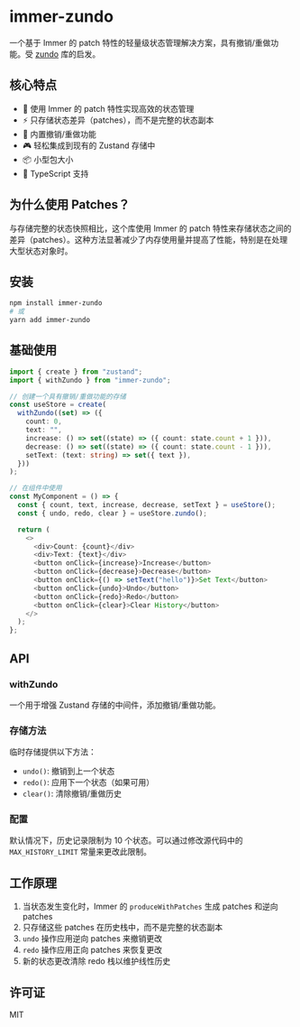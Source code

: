 # immer-zundo

一个基于 Immer 的 patch 特性的轻量级状态管理解决方案，具有撤销/重做功能。受 [zundo](https://github.com/charkour/zundo) 库的启发。

## 核心特点

- 🎯 使用 Immer 的 patch 特性实现高效的状态管理
- ⚡ 只存储状态差异（patches），而不是完整的状态副本
- 🔄 内置撤销/重做功能
- 🎮 轻松集成到现有的 Zustand 存储中
- 📦 小型包大小
- 💪 TypeScript 支持

## 为什么使用 Patches？

与存储完整的状态快照相比，这个库使用 Immer 的 patch 特性来存储状态之间的差异（patches）。这种方法显著减少了内存使用量并提高了性能，特别是在处理大型状态对象时。

## 安装

```bash
npm install immer-zundo
# 或
yarn add immer-zundo
```

## 基础使用

```typescript
import { create } from "zustand";
import { withZundo } from "immer-zundo";

// 创建一个具有撤销/重做功能的存储
const useStore = create(
  withZundo((set) => ({
    count: 0,
    text: "",
    increase: () => set((state) => ({ count: state.count + 1 })),
    decrease: () => set((state) => ({ count: state.count - 1 })),
    setText: (text: string) => set({ text }),
  }))
);

// 在组件中使用
const MyComponent = () => {
  const { count, text, increase, decrease, setText } = useStore();
  const { undo, redo, clear } = useStore.zundo();

  return (
    <>
      <div>Count: {count}</div>
      <div>Text: {text}</div>
      <button onClick={increase}>Increase</button>
      <button onClick={decrease}>Decrease</button>
      <button onClick={() => setText("hello")}>Set Text</button>
      <button onClick={undo}>Undo</button>
      <button onClick={redo}>Redo</button>
      <button onClick={clear}>Clear History</button>
    </>
  );
};
```

## API

### withZundo

一个用于增强 Zustand 存储的中间件，添加撤销/重做功能。

### 存储方法

临时存储提供以下方法：

- `undo()`: 撤销到上一个状态
- `redo()`: 应用下一个状态（如果可用）
- `clear()`: 清除撤销/重做历史

### 配置

默认情况下，历史记录限制为 10 个状态。可以通过修改源代码中的 `MAX_HISTORY_LIMIT` 常量来更改此限制。

## 工作原理

1. 当状态发生变化时，Immer 的 `produceWithPatches` 生成 patches 和逆向 patches
2. 只存储这些 patches 在历史栈中，而不是完整的状态副本
3. `undo` 操作应用逆向 patches 来撤销更改
4. `redo` 操作应用正向 patches 来恢复更改
5. 新的状态更改清除 redo 栈以维护线性历史

## 许可证

MIT
